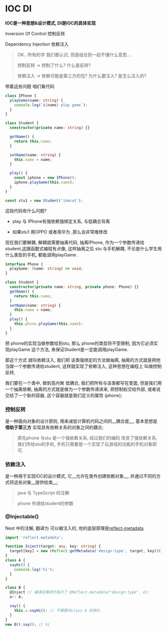 # IOC DI

__IOC是一种思想&设计模式, DI是IOC的具体实现__



Inversion Of Control  控制反转

Dependency Injection  依赖注入

> OK.. 所有的字 我们都认识, 但是组合到一起不懂什么意思...
>
> 控制反转 -> 控制了什么?   什么是反转?
>
> 依赖注入 -> 依赖可能是第三方的包? 为什么要注入?   是怎么注入的?  



带着这些问题 咱们看代码

```typescript
class IPhone {
  playGame(name: string) {
    console.log(`${name} play game`);
  }
}

class Student {
  constructor(private name: string) {}

  getName() {
    return this.name;
  }

  setName(name: string) {
    this.name = name;
  }

  play() {
    const iphone = new IPhone();
    iphone.playGame(this.name);
  }
}

const stu1 = new Student('tomcat');
```

这段代码有什么问题? 

-  play 与 IPhone有强依赖强绑定关系, 与低耦合背离

-  如果stu1 用OPPO 或者用华为 ,那么会非常难修改

  

 现在我们要解耦, 解耦就需要抽离代码, 抽离IPhone, 作为一个参数传递给 student,这跟函数式编程有点像,  这样抽离之后 stu 与手机解耦, 不论是什么学生用什么类型的手机, 都能调用playGame .



```typescript
interface Phone {
  playGame: (name: string) => void;
}

class Student {
  constructor(private name: string, private phone: Phone) {}
  getName() {
    return this.name;
  }
  setName(name: string) {
    this.name = name;
  }
  play() {
    this.phone.playGame(this.name);
  }
}

```

把 phone的实现当做参数给到stu, 那么 phone的类型将不受限制, 因为它必须实现playGame 这个方法, 来保证Student是一定能调用playGame.

那这个方式 就叫依赖注入,  我们把 该类强绑定的方法做抽离, 抽离的方式就是把他当做一个参数传递给student, 这样就实现了依赖注入, 这种思想在编程上 叫做控制反转, 

我们要在一个类中, 做到高内聚 低耦合, 我们把所有与该类都写在里面, 但是我们用一个抽离依赖, 抽离的方式就是做为一个参数传递进来, 把控制权交给外部, 或者说交给了一个新的容器, 这个容器就是我们定义的属性 (phone);



### 控制反转

 是一种面向对象的设计原则, 用来减低计算机代码之间的__耦合度__, 基本思想是 __借助于第三方__ 实现具有依赖关系的对象之间的耦合;

> 原先phone 与stu 是一个强依赖关系,  经过我们的编码 改变了强依赖关系, 我们传给stu的手机, 手机只需要是一个实现了玩游戏的功能的手机对象即可.

### 依赖注入

是一种用于实现IOC的设计模式, 它__允许在类外创建依赖对象__, 并通过不同的方式将这些对象__提供给类__;

> java 与 TypeScript 的注解
>
> phone 传递给student的参数



### @Injectable() 

Nest 中的注解, 翻译为 可以被注入的, 他的底层原理是[reflect-metadata](https://www.npmjs.com/package/reflect-metadata)

```typescript
import 'reflect-metadata';

function Inject(target: any, key: string) {
  target[key] = new (Reflect.getMetadata('design:type', target, key))();
}
class A {
  sayHi() {
    console.log('hi');
  }
}

class B {
  @Inject // 编译后等同于执行了 @Reflect.metadata("design:type", A);
  a!: A;

  say() {
    this.a.sayHi(); // 不需要对class A 实例化
  }
}
new B().say(); // hi
```



 



























